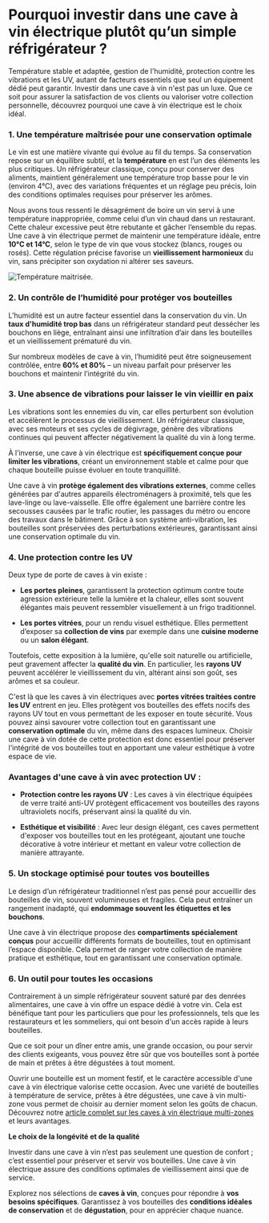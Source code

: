 # Pourquoi investir dans une cave à vin électrique plutôt qu’un simple réfrigérateur ?

Température stable et adaptée, gestion de l’humidité, protection contre les vibrations et les UV, autant de facteurs essentiels que seul un équipement dédié peut garantir. Investir dans une cave à vin n'est pas un luxe. Que ce soit pour assurer la satisfaction de vos clients ou valoriser votre collection personnelle, découvrez pourquoi une cave à vin électrique est le choix idéal.


### **1. Une température maîtrisée pour une conservation optimale**

Le vin est une matière vivante qui évolue au fil du temps. Sa conservation repose sur un équilibre subtil, et la **température** en est l’un des éléments les plus critiques. Un réfrigérateur classique, conçu pour conserver des aliments, maintient généralement une température trop basse pour le vin (environ 4°C), avec des variations fréquentes et un réglage peu précis, loin des conditions optimales requises pour préserver les arômes.

Nous avons tous ressenti le désagrément de boire un vin servi à une température inappropriée, comme celui d’un vin chaud dans un restaurant. Cette chaleur excessive peut être rebutante et gâcher l’ensemble du repas. Une cave à vin électrique permet de maintenir une température idéale, entre **10°C et 14°C**, selon le type de vin que vous stockez (blancs, rouges ou rosés). Cette régulation précise favorise un **vieillissement harmonieux** du vin, sans précipiter son oxydation ni altérer ses saveurs.

![Température maitrisée](https://divinitoshopweb.s3.eu-north-1.amazonaws.com/1729288124696-CW-1700ED-AT-Precise-Temperature-Control-01JF17TYR72AERE77BCXFHYQDQ.png?X-Amz-Algorithm=AWS4-HMAC-SHA256&X-Amz-Content-Sha256=UNSIGNED-PAYLOAD&X-Amz-Credential=ASIASBGQLPPFGOWTQCHS%2F20250331%2Feu-north-1%2Fs3%2Faws4_request&X-Amz-Date=20250331T174908Z&X-Amz-Expires=300&X-Amz-Security-Token=IQoJb3JpZ2luX2VjEEIaCmV1LW5vcnRoLTEiRzBFAiBJwgQh4KCx5IHF232gyOUe5itXjVMNtp7MGCxvIGn8gQIhALFJUjQzi%2FonKJ8xF1smlvEWRq%2FdpRM0S2BL21fGzEvoKvUCCKv%2F%2F%2F%2F%2F%2F%2F%2F%2F%2FwEQABoMMTQwMDIzMzk3MzIyIgzrzS1xKYFFZOHDxZ0qyQJJKDEI6EI6COCui0%2F64Qhzw6urmW90DjDQuIXYC8Do68TRkP%2B49o%2BZg%2Bemd1eaFG9nU6SFz20ON3EyRFnDk7NoOzYcC1ooReapwOKMqM2Ghn3WkrTCNkrnQG6H3TTBn9ntb3Eiw4GNg9RaARTwnJvbAc8d0vaDpJMReXBvZqr498JNKJQdq5k2KnlP%2BUxmBmcSinewjJfTwv465zafIWsaWVfF27k5deoxOtfBMtZTU5aWAR3lNIAyqk1jN5rx4bzIJDkWbBKNqsyVWuTh1f%2BIKRjfsB01D%2FzLD1PCXO7uxj%2BuNzMQoSJnnpjiS8m5lQF6M7Q9POD43gfz3ZHlXRuzS52Gxw1q7B8D1FPuNJy5a95X1yHncgau3zUd2Y%2BCKoEEB%2FroUnYgxIz8h%2BEJEJNtFsXXxEpdexIc0Vu0kjEfwmCoF0qGkxNlJTDTqqu%2FBjqzAiWmOyvhWe9CKp29%2FjllydQhokJGppRrivdCBT1g6spzpPabpcC%2BdzgrJisW73lSfkent0MM16ZitxmEaSjmTDIdDFhvZRECJewQQyqzCLRFg6y8tieaKndUSPzcMzQyKHDy1nKOCmDtM7y%2BQ3zqNlD2joekh4RNJtMQmN8CFJ1hLahwS34kwIWpYG2kTWUkEbUfFUWA6OSHVWqF%2FCucpsNflFHlVQTdhyw%2Bxw3eitElw2zN2pcsxmzyMIOwmzCofpugjv1DIWF2Gs7N7csrJ62SKBg7WTS5vcjUux%2F42X0TXOfv9tt6bAKKkkzumVI0dPqtDg9Nj6D6nXjpKW11JYyb38Z4eO1bK3ntIcfoFq%2Fx0p949pKatHIyGH7CW4wmNoeeAfGwKUFvL7Yd1JVOlen0snQ%3D&X-Amz-Signature=335a636e97e7f1eb8f8f102792870d7b505651eedc758dc7169867aa9a9c25df&X-Amz-SignedHeaders=host&response-content-disposition=inline "Température maitrisée").

### **2. Un contrôle de l’humidité pour protéger vos bouteilles**

L’humidité est un autre facteur essentiel dans la conservation du vin. Un **taux d'humidité trop bas** dans un réfrigérateur standard peut dessécher les bouchons en liège, entraînant ainsi une infiltration d’air dans les bouteilles et un vieillissement prématuré du vin.

Sur nombreux modèles de cave à vin, l’humidité peut être soigneusement contrôlée, entre **60% et 80%** – un niveau parfait pour préserver les bouchons et maintenir l’intégrité du vin.


### **3. Une absence de vibrations pour laisser le vin vieillir en paix**

Les vibrations sont les ennemies du vin, car elles perturbent son évolution et accélèrent le processus de vieillissement. Un réfrigérateur classique, avec ses moteurs et ses cycles de dégivrage, génère des vibrations continues qui peuvent affecter négativement la qualité du vin à long terme.

À l’inverse, une cave à vin électrique est **spécifiquement conçue pour limiter les vibrations**, créant un environnement stable et calme pour que chaque bouteille puisse évoluer en toute tranquillité.

Une cave à vin **protège également des vibrations externes**, comme celles générées par d'autres appareils électroménagers à proximité, tels que les lave-linge ou lave-vaisselle. Elle offre également une barrière contre les secousses causées par le trafic routier, les passages du métro ou encore des travaux dans le bâtiment. Grâce à son système anti-vibration, les bouteilles sont préservées des perturbations extérieures, garantissant ainsi une conservation optimale du vin.


### **4. Une protection contre les UV**

Deux type de porte de caves à vin existe : 

- **Les portes pleines**, garantissent la protection optimum contre toute agression extérieure telle la lumière et la chaleur, elles sont souvent élégantes mais peuvent ressembler visuellement à un frigo traditionnel.

- **Les portes vitrées**, pour un rendu visuel esthétique. Elles permettent d’exposer sa **collection de vins** par exemple dans une **cuisine moderne** ou un **salon élégant**.

Toutefois, cette exposition à la lumière, qu'elle soit naturelle ou artificielle, peut gravement affecter la **qualité du vin**. En particulier, les **rayons UV** peuvent accélérer le vieillissement du vin, altérant ainsi son goût, ses arômes et sa couleur.

C'est là que les caves à vin électriques avec **portes vitrées traitées contre les UV** entrent en jeu. Elles protègent vos bouteilles des effets nocifs des rayons UV tout en vous permettant de les exposer en toute sécurité. Vous pouvez ainsi savourer votre collection tout en garantissant une **conservation optimale** du vin, même dans des espaces lumineux. Choisir une cave à vin dotée de cette protection est donc essentiel pour préserver l'intégrité de vos bouteilles tout en apportant une valeur esthétique à votre espace de vie.


### **Avantages d'une cave à vin avec protection UV :**

- **Protection contre les rayons UV** : Les caves à vin électrique équipées de verre traité anti-UV protègent efficacement vos bouteilles des rayons ultraviolets nocifs, préservant ainsi la qualité du vin.

- **Esthétique et visibilité** : Avec leur design élégant, ces caves permettent d'exposer vos bouteilles tout en les protégeant, ajoutant une touche décorative à votre intérieur et mettant en valeur votre collection de manière attrayante.


### **5. Un stockage optimisé pour toutes vos bouteilles**

Le design d’un réfrigérateur traditionnel n’est pas pensé pour accueillir des bouteilles de vin, souvent volumineuses et fragiles. Cela peut entraîner un rangement inadapté, qui **endommage souvent les étiquettes et les bouchons**.

Une cave à vin électrique propose des **compartiments spécialement conçus** pour accueillir différents formats de bouteilles, tout en optimisant l’espace disponible. Cela permet de ranger votre collection de manière pratique et esthétique, tout en garantissant une conservation optimale.


### **6. Un outil pour toutes les occasions**

Contrairement à un simple réfrigérateur souvent saturé par des denrées alimentaires, une cave à vin offre un espace dédié à votre vin. Cela est bénéfique tant pour les particuliers que pour les professionnels, tels que les restaurateurs et les sommeliers, qui ont besoin d'un accès rapide à leurs bouteilles.

Que ce soit pour un dîner entre amis, une grande occasion, ou pour servir des clients exigeants, vous pouvez être sûr que vos bouteilles sont à portée de main et prêtes à être dégustées à tout moment.

Ouvrir une bouteille est un moment festif, et le caractère accessible d'une cave à vin électrique valorise cette occasion. Avec une variété de bouteilles à température de service, prêtes à être dégustées, une cave à vin multi-zone vous permet de choisir au dernier moment selon les goûts de chacun. Découvrez notre [article complet sur les caves à vin électrique multi-zones](https://docs.google.com/document/d/1tH1OX3gmAPlIRPjGmRBXZZ0Erg6FRKHU6NvATTk8NL4/edit?tab=t.0) et leurs avantages.

**Le choix de la longévité et de la qualité**

Investir dans une cave à vin n’est pas seulement une question de confort ; c’est essentiel pour préserver et servir vos bouteilles. Une cave à vin électrique assure des conditions optimales de vieillissement ainsi que de service.

Explorez nos sélections de **caves à vin**, conçues pour répondre à **vos besoins spécifiques**. Garantissez à vos bouteilles des **conditions idéales de conservation** et de **dégustation**, pour en apprécier chaque nuance.
